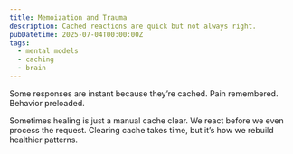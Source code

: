 ```yaml
---
title: Memoization and Trauma
description: Cached reactions are quick but not always right.
pubDatetime: 2025-07-04T00:00:00Z
tags:
  - mental models
  - caching
  - brain
---
```


Some responses are instant because they’re cached.
Pain remembered. Behavior preloaded.

Sometimes healing is just a manual cache clear.
We react before we even process the request.
Clearing cache takes time, but it’s how we rebuild healthier patterns.

